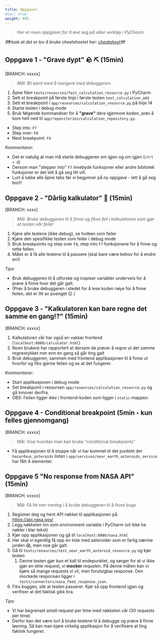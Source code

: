 ```yaml
---
title: Oppgaver
#toc: true
weight: 995
---
```


> _Her er noen oppgaver for å øve seg på ulike verktøy i PyCharm._

*❗❗❗️Husk at det er lov å bruke cheatsheetet her: [cheatsheet](/ide_workshop_guide/chapters/04_ide_walkthrough)❗❗❗*

## Oppgave 1 - "Grave dypt" 🪨 ⛏ (15min)

[BRANCH: xxxxx]

> *Mål: Bli kjent med å navigere med debuggeren.*

1. Åpne filen `tests/resources/test_calculation_resource.py` i PyCharm
2. Sett et breakpoint på første linje i første testen `test_calculation_add`
3. Sett et breakpoint i `app/resources/calculation_resource.py` på linje 14
4. Starte testen i debug mode  
5. Bruk følgende kommandoer for å **"grave"** dere igjennom koden, prøv å kom helt ned til 
   `app/repositories/calculation_repository.py`.
- Step into: `F7`
- Step over: `F8`
- Next breakpoint: `F9`

*Kommentarer:*
- Det er natulig at man må starte debuggeren om igjen og om igjen (`ctrl + d`) 
- Dersom man "stepper into" `F7` innebyde funksjoner eller andre bibliotek funksjoner er det lett å gå seg litt vill.
- Lurt å lukke alle åpne tabs før vi begynner på ny oppgave - lett å gå seg bort!

## Oppgave 2 - "Dårlig kalkulator" 🧮 (15min)

[BRANCH: xxxx]

> *Mål: Bruke debuggeren til å finne og fikse feil i kalkulatoren som gjør at testen vår feiler* 

1. Kjøre alle testene (ikke debug), se hvilken som feiler 
2. Kjøre den spesifikke testen som feiler i debug mode 
3. Bruk breakpoints og step over `F8`, step into `F7` funksjonene for å finne og rette feilen. 
4. Målet er å få alle testene til å passere (skal bare være behov for å endre en!)

*Tips:*
- Bruk debuggeren til å utforske og inspiser variabler underveis for å prøve å finne hvor det går galt. 
- (Prøv å bruke debuggeren i stedet for å lese koden nøye for å finne feilen, det er litt av poenget 😉 )

## Oppgave 3 - "Kalkulatoren kan bare regne det samme en gang!?" (15min)

[BRANCH: xxxxx]

1. Kalkulatoren vår har også en vakker frontend (`localhost:8080/calculator.html`)
2. Noen brukere har rapportert at dersom de prøver å regne ut det samme regnestykket mer enn en gang så går ting galt
3. Bruk debuggeren, sammen med frontend applikasjonen til å finne ut hvorfor og fiks gjerne feilen og se at det 
   fungerer. 

*Kommentarer:*
- Start applikasjonen i debug mode 
- Set breakpoint i ressursen `app/resources/calculation_resource.py` og gå innover derifra. 
- OBS: Feilen ligger *ikke* i frontend-koden som ligger i `static` mappen.

## Oppgave 4 - Conditional breakpoint (5min - kun felles gjennomgang)

[BRANCH: xxxxx]

> Mål: Vise hvordan man kan bruke "conditional breakpoints"

- Få applikasjonen til å stoppe når vi har kommet til det punktet der `hazardous_asteroids` listen i 
  `app/services/near_earth_asteroids_service` har fått 4 elementer. 


## Oppgave 5 "No response from NASA API" (15min) 

[BRANCH: xxxxx]

> Mål: Få litt mer trening i å bruke debuggeren til å finne bugs

1. Registrer deg og hent API nøkkel til applikasjonen på https://api.nasa.gov/
2. Legg nøkkelen inn som environment variable i PyCharm (vil ikke ha nøkler i klar tekst)
3. Kjør opp applikasjonen og gå til `localhost:8080/nasa.html`
4. Her skal vi egentlig få opp en liste med asteroider som er farlig nærme jorden 😱, men noe går galt.
5. Gå til `tests/resources/test_near_earth_asteroid_resource.py` og kjør testen 
   1. Denne testen gjør kun et kall til endepunktet, og sørger for at vi ikke gjør en ekte request, vi **mocker** 
      requsten. På denne måten kan vi kjøre så mange requests vi vil, men forutsigbar response. Den mockede 
      responsen ligger i `tests/connectors/nasa_feed_response.json`.
6. Fiks buggen, slik at testen passerer. Kjør så opp frontend igjen og verifiser at det faktisk gikk bra. 


*Tips:*
- Vi har begrenset antall request per time med nøkkelen vår (30 requests per time)
- Derfor kan det være lurt å bruke testene til å debugge og prøve å finne løsning. Så kan man kjøre virkelig 
  applikasjon for å verifisere at ting faktisk fungerer. 


  